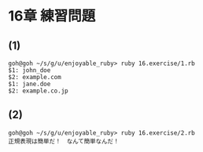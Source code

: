 # 16章 練習問題

## (1)

```
goh@goh ~/s/g/u/enjoyable_ruby> ruby 16.exercise/1.rb
$1: john_doe
$2: example.com
$1: jane.doe
$2: example.co.jp
```

## (2)

```
goh@goh ~/s/g/u/enjoyable_ruby> ruby 16.exercise/2.rb
正規表現は簡単だ！　なんて簡単なんだ！
```


